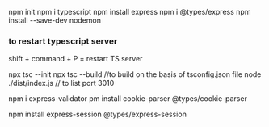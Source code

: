 npm init
npm i typescript
npm install express
npm i @types/express
npm install --save-dev nodemon

### to restart typescript server
shift + command + P = restart TS server

npx tsc --init
npx tsc --build //to build on the basis of tsconfig.json file
node ./dist/index.js // to list port 3010

npm i express-validator
pm install cookie-parser @types/cookie-parser

npm install express-session @types/express-session

<!-- 
express playlist
https://www.youtube.com/watch?v=P6RZfI8KDYc&list=PL_cUvD4qzbkwjmjy-KjbieZ8J9cGwxZpC&index=2
express typescript
https://www.youtube.com/watch?v=Be7X6QJusJA
https://www.youtube.com/watch?v=_CweVecbIew
-->
